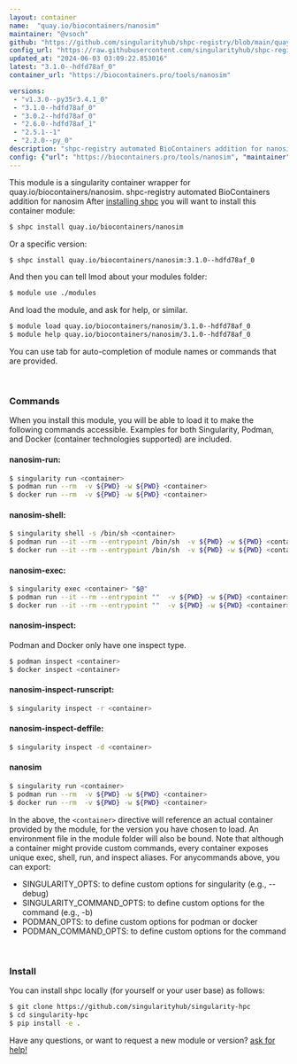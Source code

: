 ```yaml
---
layout: container
name:  "quay.io/biocontainers/nanosim"
maintainer: "@vsoch"
github: "https://github.com/singularityhub/shpc-registry/blob/main/quay.io/biocontainers/nanosim/container.yaml"
config_url: "https://raw.githubusercontent.com/singularityhub/shpc-registry/main/quay.io/biocontainers/nanosim/container.yaml"
updated_at: "2024-06-03 03:09:22.853016"
latest: "3.1.0--hdfd78af_0"
container_url: "https://biocontainers.pro/tools/nanosim"

versions:
 - "v1.3.0--py35r3.4.1_0"
 - "3.1.0--hdfd78af_0"
 - "3.0.2--hdfd78af_0"
 - "2.6.0--hdfd78af_1"
 - "2.5.1--1"
 - "2.2.0--py_0"
description: "shpc-registry automated BioContainers addition for nanosim"
config: {"url": "https://biocontainers.pro/tools/nanosim", "maintainer": "@vsoch", "description": "shpc-registry automated BioContainers addition for nanosim", "latest": {"3.1.0--hdfd78af_0": "sha256:38e67a7d37e00b443ce4679193d7f18381ed75194a04f321b2d8003139b94800"}, "tags": {"v1.3.0--py35r3.4.1_0": "sha256:8fd01e0927413f59a517a2b030182c7ff43b8143dc0a9937b9a48d57e71a1005", "3.1.0--hdfd78af_0": "sha256:38e67a7d37e00b443ce4679193d7f18381ed75194a04f321b2d8003139b94800", "3.0.2--hdfd78af_0": "sha256:b3cdc9ffb111069b787c5b2f744f2db9ffe552acdf10ab34428bd4ffd9f179d0", "2.6.0--hdfd78af_1": "sha256:d99389f4fafd8a36547cf5c2a6996a97d929482090682b1a4d070c28069d199b", "2.5.1--1": "sha256:75a726761a22d6413360b364dc537f8d6c0ce3a8bfc7aa2cceb22462fb39df99", "2.2.0--py_0": "sha256:ea496fcca9a46f4c1a01f389e5938e4e8e8387f8e522b7f17e496efdaf2953bb"}, "docker": "quay.io/biocontainers/nanosim"}
---
```


This module is a singularity container wrapper for quay.io/biocontainers/nanosim.
shpc-registry automated BioContainers addition for nanosim
After [installing shpc](#install) you will want to install this container module:


```bash
$ shpc install quay.io/biocontainers/nanosim
```

Or a specific version:

```bash
$ shpc install quay.io/biocontainers/nanosim:3.1.0--hdfd78af_0
```

And then you can tell lmod about your modules folder:

```bash
$ module use ./modules
```

And load the module, and ask for help, or similar.

```bash
$ module load quay.io/biocontainers/nanosim/3.1.0--hdfd78af_0
$ module help quay.io/biocontainers/nanosim/3.1.0--hdfd78af_0
```

You can use tab for auto-completion of module names or commands that are provided.

<br>

### Commands

When you install this module, you will be able to load it to make the following commands accessible.
Examples for both Singularity, Podman, and Docker (container technologies supported) are included.

#### nanosim-run:

```bash
$ singularity run <container>
$ podman run --rm  -v ${PWD} -w ${PWD} <container>
$ docker run --rm  -v ${PWD} -w ${PWD} <container>
```

#### nanosim-shell:

```bash
$ singularity shell -s /bin/sh <container>
$ podman run --it --rm --entrypoint /bin/sh  -v ${PWD} -w ${PWD} <container>
$ docker run --it --rm --entrypoint /bin/sh  -v ${PWD} -w ${PWD} <container>
```

#### nanosim-exec:

```bash
$ singularity exec <container> "$@"
$ podman run --it --rm --entrypoint ""  -v ${PWD} -w ${PWD} <container> "$@"
$ docker run --it --rm --entrypoint ""  -v ${PWD} -w ${PWD} <container> "$@"
```

#### nanosim-inspect:

Podman and Docker only have one inspect type.

```bash
$ podman inspect <container>
$ docker inspect <container>
```

#### nanosim-inspect-runscript:

```bash
$ singularity inspect -r <container>
```

#### nanosim-inspect-deffile:

```bash
$ singularity inspect -d <container>
```



#### nanosim

```bash
$ singularity run <container>
$ podman run --rm  -v ${PWD} -w ${PWD} <container>
$ docker run --rm  -v ${PWD} -w ${PWD} <container>
```


In the above, the `<container>` directive will reference an actual container provided
by the module, for the version you have chosen to load. An environment file in the
module folder will also be bound. Note that although a container
might provide custom commands, every container exposes unique exec, shell, run, and
inspect aliases. For anycommands above, you can export:

 - SINGULARITY_OPTS: to define custom options for singularity (e.g., --debug)
 - SINGULARITY_COMMAND_OPTS: to define custom options for the command (e.g., -b)
 - PODMAN_OPTS: to define custom options for podman or docker
 - PODMAN_COMMAND_OPTS: to define custom options for the command

<br>

### Install

You can install shpc locally (for yourself or your user base) as follows:

```bash
$ git clone https://github.com/singularityhub/singularity-hpc
$ cd singularity-hpc
$ pip install -e .
```

Have any questions, or want to request a new module or version? [ask for help!](https://github.com/singularityhub/singularity-hpc/issues)